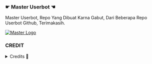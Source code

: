 ### ☛ Master Userbot ☚

Master Userbot, Repo Yang Dibuat Karna Gabut, Dari Beberapa Repo Userbot Github, Terimakasih.

[![Master Logo](https://telegra.ph/file/2d4bff46a2fcc62e67fda.jpg)](https://t.me/lorduserbot_group)





### CREDIT

<details>
  <summary> Credits 🏅 </summary>

• [JaaduBot](https://github.com/Amberyt/JaaduBot)

• [Uniborg](https://github.com/spechide/uniborg)


### INFO
<a href="https://t.me/LiuAlvinas_"><img src="https://img.shields.io/badge/Owner-Repo%20Channel-red.svg?style=for-the-badge&logo=Telegram"></a>
<a href="https://t.me/LordUserbot_Group"><img src="https://img.shields.io/badge/Join-Grup%20Userbot-blue.svg?style=for-the-badge&logo=Telegram"></a>


## STRING SESSON
Pergi Ke Grup Support Userbot Lalu Ketik #String [TEKAN DISINI](https://t.me/LordUserbot_Group)

### DEPLOY TEKAN DIBAWAH

<a href="https://dashboard.heroku.com/new?button-url=https%3A%2F%2Fgithub.com%2FZora24%2FMaster&template=https%3A%2F%2Fgithub.com%2FZora24%2FMaster" rel="nofollow" style="background-color: initial; box-sizing: border-box; color: #0366d6; text-decoration-line: none;"><img alt="Deploy" data-canonical-src="https://www.herokucdn.com/deploy/button.svg" src="https://camo.githubusercontent.com/83b0e95b38892b49184e07ad572c94c8038323fb/68747470733a2f2f7777772e6865726f6b7563646e2e636f6d2f6465706c6f792f627574746f6e2e737667" style="border-style: none; box-sizing: initial; max-width: 100%;" /></a></div>
